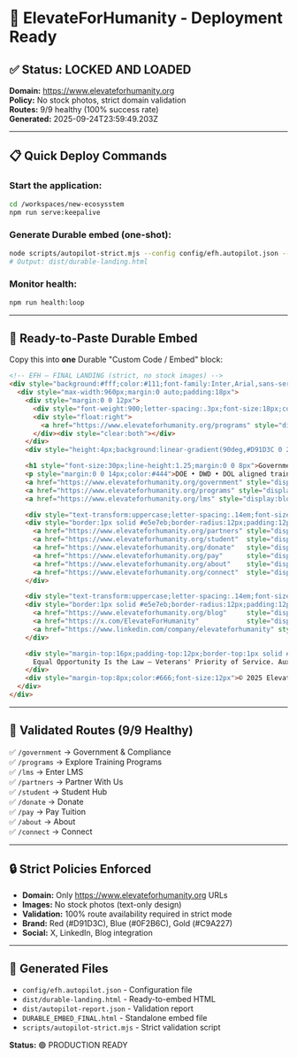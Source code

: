 # 🚀 ElevateForHumanity - Deployment Ready

## ✅ Status: LOCKED AND LOADED

**Domain:** https://www.elevateforhumanity.org  
**Policy:** No stock photos, strict domain validation  
**Routes:** 9/9 healthy (100% success rate)  
**Generated:** 2025-09-24T23:59:49.203Z

---

## 📋 Quick Deploy Commands

### Start the application:
```bash
cd /workspaces/new-ecosysstem
npm run serve:keepalive
```

### Generate Durable embed (one-shot):
```bash
node scripts/autopilot-strict.mjs --config config/efh.autopilot.json --strict
# Output: dist/durable-landing.html
```

### Monitor health:
```bash
npm run health:loop
```

---

## 📄 Ready-to-Paste Durable Embed

Copy this into **one** Durable "Custom Code / Embed" block:

```html
<!-- EFH — FINAL LANDING (strict, no stock images) -->
<div style="background:#fff;color:#111;font-family:Inter,Arial,sans-serif;margin:0;padding:0">
  <div style="max-width:960px;margin:0 auto;padding:18px">
    <div style="margin:0 0 12px">
      <div style="font-weight:900;letter-spacing:.3px;font-size:18px;color:#0F2B6C;display:inline-block">ELEVATE FOR HUMANITY</div>
      <div style="float:right">
        <a href="https://www.elevateforhumanity.org/programs" style="display:inline-block;padding:10px 16px;border-radius:6px;background:#D91D3C;color:#fff;text-decoration:none;font-weight:700">Apply Now</a>
      </div><div style="clear:both"></div>
    </div>
    <div style="height:4px;background:linear-gradient(90deg,#D91D3C 0 25%,#fff 25% 50%,#0F2B6C 50% 85%,#C9A227 85% 100%);border-radius:2px;margin:0 0 16px"></div>

    <h1 style="font-size:30px;line-height:1.25;margin:0 0 8px">Government Contractor & Private Career School</h1>
    <p style="margin:0 0 14px;color:#444">DOE • DWD • DOL aligned training, compliance, and enterprise solutions. Employer pipelines and funding pathways.</p>
    <a href="https://www.elevateforhumanity.org/government" style="display:block;text-align:center;margin:0 0 10px;padding:12px 16px;border-radius:6px;background:#0F2B6C;color:#fff;text-decoration:none;font-weight:700">Government & Compliance</a>
    <a href="https://www.elevateforhumanity.org/programs" style="display:block;text-align:center;margin:0 0 10px;padding:12px 16px;border-radius:6px;border:1px solid #0F2B6C;color:#0F2B6C;text-decoration:none;font-weight:700">Explore Training Programs</a>
    <a href="https://www.elevateforhumanity.org/lms" style="display:block;text-align:center;margin:0 0 16px;padding:12px 16px;border-radius:6px;border:1px solid #0F2B6C;color:#0F2B6C;text-decoration:none;font-weight:700">Enter LMS</a>

    <div style="text-transform:uppercase;letter-spacing:.14em;font-size:12px;color:#0F2B6C;font-weight:700;margin:8px 0 6px">Explore</div>
    <div style="border:1px solid #e5e7eb;border-radius:12px;padding:12px;margin:0 0 16px">
      <a href="https://www.elevateforhumanity.org/partners" style="display:block;padding:10px 12px;border:1px solid #e5e7eb;border-radius:6px;margin:0 0 8px;color:#111;text-decoration:none">Partner With Us</a>
      <a href="https://www.elevateforhumanity.org/student"  style="display:block;padding:10px 12px;border:1px solid #e5e7eb;border-radius:6px;margin:0 0 8px;color:#111;text-decoration:none">Student Hub</a>
      <a href="https://www.elevateforhumanity.org/donate"   style="display:block;padding:10px 12px;border:1px solid #e5e7eb;border-radius:6px;margin:0 0 8px;color:#111;text-decoration:none">Donate</a>
      <a href="https://www.elevateforhumanity.org/pay"      style="display:block;padding:10px 12px;border:1px solid #e5e7eb;border-radius:6px;margin:0 0 8px;color:#111;text-decoration:none">Pay Tuition</a>
      <a href="https://www.elevateforhumanity.org/about"    style="display:block;padding:10px 12px;border:1px solid #e5e7eb;border-radius:6px;margin:0 0 8px;color:#111;text-decoration:none">About</a>
      <a href="https://www.elevateforhumanity.org/connect"  style="display:block;padding:10px 12px;border:1px solid #e5e7eb;border-radius:6px;margin:0;color:#111;text-decoration:none">Connect</a>
    </div>

    <div style="text-transform:uppercase;letter-spacing:.14em;font-size:12px;color:#0F2B6C;font-weight:700;margin:8px 0 6px">Social & Blog</div>
    <div style="border:1px solid #e5e7eb;border-radius:12px;padding:12px;margin:0 0 16px">
      <a href="https://www.elevateforhumanity.org/blog"     style="display:block;padding:10px 12px;border:1px solid #C9A227;border-radius:6px;margin:0 0 8px;color:#8A6E12;text-decoration:none">Blog</a>
      <a href="https://x.com/ElevateForHumanity"            style="display:block;padding:10px 12px;border:1px solid #e5e7eb;border-radius:6px;margin:0 0 8px;color:#111;text-decoration:none">X (Twitter)</a>
      <a href="https://www.linkedin.com/company/elevateforhumanity" style="display:block;padding:10px 12px;border:1px solid #e5e7eb;border-radius:6px;margin:0;color:#111;text-decoration:none">LinkedIn</a>
    </div>

    <div style="margin-top:16px;padding-top:12px;border-top:1px solid #e5e7eb;color:#444">
      Equal Opportunity Is the Law — Veterans' Priority of Service. Auxiliary aids/services upon request. TTY 711.
    </div>
    <div style="margin-top:8px;color:#666;font-size:12px">© 2025 Elevate for Humanity. All rights reserved.</div>
  </div>
</div>
```

---

## 🎯 Validated Routes (9/9 Healthy)

✅ `/government` → Government & Compliance  
✅ `/programs` → Explore Training Programs  
✅ `/lms` → Enter LMS  
✅ `/partners` → Partner With Us  
✅ `/student` → Student Hub  
✅ `/donate` → Donate  
✅ `/pay` → Pay Tuition  
✅ `/about` → About  
✅ `/connect` → Connect  

---

## 🔒 Strict Policies Enforced

- **Domain:** Only https://www.elevateforhumanity.org URLs
- **Images:** No stock photos (text-only design)
- **Validation:** 100% route availability required in strict mode
- **Brand:** Red (#D91D3C), Blue (#0F2B6C), Gold (#C9A227)
- **Social:** X, LinkedIn, Blog integration

---

## 📁 Generated Files

- `config/efh.autopilot.json` - Configuration file
- `dist/durable-landing.html` - Ready-to-embed HTML
- `dist/autopilot-report.json` - Validation report
- `DURABLE_EMBED_FINAL.html` - Standalone embed file
- `scripts/autopilot-strict.mjs` - Strict validation script

**Status:** 🟢 PRODUCTION READY